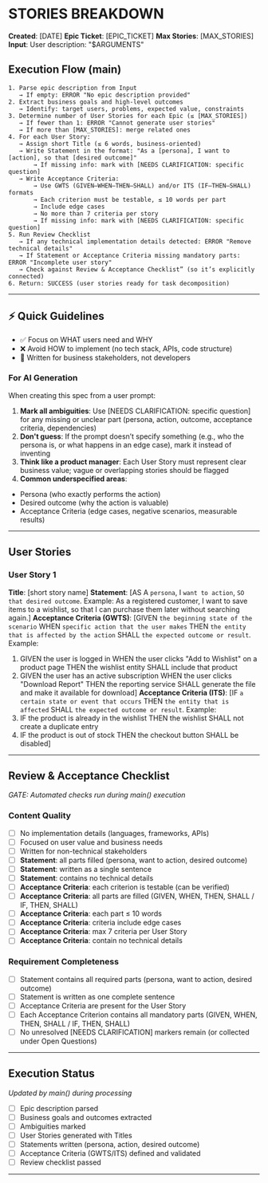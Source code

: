 # STORIES BREAKDOWN

**Created**: [DATE]
**Epic Ticket**: [EPIC_TICKET]
**Max Stories**: [MAX_STORIES]
**Input**: User description: "$ARGUMENTS"

## Execution Flow (main)
```
1. Parse epic description from Input
   → If empty: ERROR "No epic description provided"
2. Extract business goals and high-level outcomes
   → Identify: target users, problems, expected value, constraints
3. Determine number of User Stories for each Epic (≤ [MAX_STORIES])
   → If fewer than 1: ERROR "Cannot generate user stories"
   → If more than [MAX_STORIES]: merge related ones
4. For each User Story:
   → Assign short Title (≤ 6 words, business-oriented)
   → Write Statement in the format: "As a [persona], I want to [action], so that [desired outcome]"
       → If missing info: mark with [NEEDS CLARIFICATION: specific question]
   → Write Acceptance Criteria:
       → Use GWTS (GIVEN–WHEN–THEN–SHALL) and/or ITS (IF–THEN–SHALL) formats
       → Each criterion must be testable, ≤ 10 words per part
       → Include edge cases
       → No more than 7 criteria per story
       → If missing info: mark with [NEEDS CLARIFICATION: specific question]
5. Run Review Checklist
   → If any technical implementation details detected: ERROR "Remove technical details"
   → If Statement or Acceptance Criteria missing mandatory parts: ERROR "Incomplete user story"
   → Check against Review & Acceptance Checklist” (so it’s explicitly connected)
6. Return: SUCCESS (user stories ready for task decomposition)
```

---

## ⚡ Quick Guidelines
- ✅ Focus on WHAT users need and WHY
- ❌ Avoid HOW to implement (no tech stack, APIs, code structure)
- 👥 Written for business stakeholders, not developers

### For AI Generation
When creating this spec from a user prompt:
1. **Mark all ambiguities**: Use [NEEDS CLARIFICATION: specific question] for any missing or unclear part (persona, action, outcome, acceptance criteria, dependencies)
2. **Don't guess**: If the prompt doesn’t specify something (e.g., who the persona is, or what happens in an edge case), mark it instead of inventing
3. **Think like a product manager**: Each User Story must represent clear business value; vague or overlapping stories should be flagged
4. **Common underspecified areas**:
 - Persona (who exactly performs the action)
 - Desired outcome (why the action is valuable)
 - Acceptance Criteria (edge cases, negative scenarios, measurable results)

---

## User Stories
### User Story 1
**Title**: [short story name]
**Statement**: [AS A `persona`, I `want to action`, `SO that desired outcome`. Example: As a registered customer, I want to save items to a wishlist, so that I can purchase them later without searching again.]
**Acceptance Criteria (GWTS)**: [GIVEN `the beginning state of the scenario` WHEN `specific action that the user makes` THEN `the entity that is affected by the action` SHALL `the expected outcome or result`. Example:
1. GIVEN the user is logged in WHEN the user clicks "Add to Wishlist" on a product page THEN the wishlist entity SHALL include that product
2. GIVEN the user has an active subscription WHEN the user clicks "Download Report" THEN the reporting service SHALL generate the file and make it available for download]
**Acceptance Criteria (ITS)**: [IF `a certain state or event that occurs` THEN `the entity that is affected` SHALL `the expected outcome or result`. Example:
1. IF the product is already in the wishlist THEN the wishlist SHALL not create a duplicate entry
2. IF the product is out of stock THEN the checkout button SHALL be disabled]

<!-- Repeat ≤[MAX_STORIES] stories -->

---

## Review & Acceptance Checklist
*GATE: Automated checks run during main() execution*

### Content Quality
- [ ] No implementation details (languages, frameworks, APIs)
- [ ] Focused on user value and business needs
- [ ] Written for non-technical stakeholders
- [ ] **Statement**: all parts filled (persona, want to action, desired outcome)
- [ ] **Statement**: written as a single sentence
- [ ] **Statement**: contains no technical details
- [ ] **Acceptance Criteria**: each criterion is testable (can be verified)
- [ ] **Acceptance Criteria**: all parts are filled (GIVEN, WHEN, THEN, SHALL / IF, THEN, SHALL)
- [ ] **Acceptance Criteria**: each part ≤ 10 words
- [ ] **Acceptance Criteria**: criteria include edge cases
- [ ] **Acceptance Criteria**: max 7 criteria per User Story
- [ ] **Acceptance Criteria**: contain no technical details

### Requirement Completeness
- [ ] Statement contains all required parts (persona, want to action, desired outcome)
- [ ] Statement is written as one complete sentence
- [ ] Acceptance Criteria are present for the User Story
- [ ] Each Acceptance Criterion contains all mandatory parts (GIVEN, WHEN, THEN, SHALL / IF, THEN, SHALL)
- [ ] No unresolved [NEEDS CLARIFICATION] markers remain (or collected under Open Questions)

---

## Execution Status
*Updated by main() during processing*

- [ ] Epic description parsed
- [ ] Business goals and outcomes extracted
- [ ] Ambiguities marked
- [ ] User Stories generated with Titles
- [ ] Statements written (persona, action, desired outcome)
- [ ] Acceptance Criteria (GWTS/ITS) defined and validated
- [ ] Review checklist passed

---

